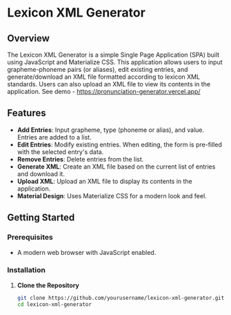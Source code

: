 # Lexicon XML Generator

## Overview

The Lexicon XML Generator is a simple Single Page Application (SPA) built using JavaScript and Materialize CSS. This application allows users to input grapheme-phoneme pairs (or aliases), edit existing entries, and generate/download an XML file formatted according to lexicon XML standards. Users can also upload an XML file to view its contents in the application. See demo - https://pronunciation-generator.vercel.app/

## Features

- **Add Entries**: Input grapheme, type (phoneme or alias), and value. Entries are added to a list.
- **Edit Entries**: Modify existing entries. When editing, the form is pre-filled with the selected entry's data.
- **Remove Entries**: Delete entries from the list.
- **Generate XML**: Create an XML file based on the current list of entries and download it.
- **Upload XML**: Upload an XML file to display its contents in the application.
- **Material Design**: Uses Materialize CSS for a modern look and feel.

## Getting Started

### Prerequisites

- A modern web browser with JavaScript enabled.

### Installation

1. **Clone the Repository**

   ```bash
   git clone https://github.com/yourusername/lexicon-xml-generator.git
   cd lexicon-xml-generator
